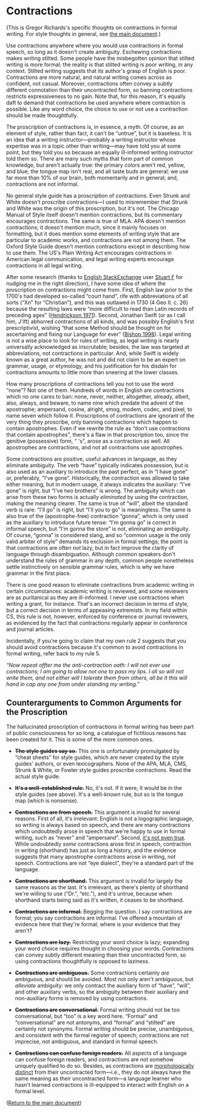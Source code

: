 # Contractions

(This is Gregor Richards's specific thoughts on contractions in formal writing.
For style thoughts in general, see [the main document](STYLE.md).)

Use contractions anywhere where you would use contractions in formal speech, so
long as it doesn't create ambiguity. Eschewing contractions makes writing
stilted. Some people have the misbegotten opinion that stilted writing is more
formal; the reality is that stilted writing is poor writing, in any context.
Stilted writing suggests that its author's grasp of English is poor.
Contractions are more natural, and natural writing comes across as confident,
not casual. Moreover, contractions often convey a subtly different connotation
than their uncontracted form, so banning contractions restricts expressiveness
to no gain. Note that, for this reason, it's equally daft to demand that
contractions be used anywhere where contraction is possible. Like any word
choice, the choice to use or not use a contraction should be made thoughtfully.

The proscription of contractions is, in essence, a myth. Of course, as an
element of style, rather than fact, it can't be “untrue”, but it is baseless.
It is an idea that a writing instructor—probably a writing instructor whose
expertise was in a topic other than writing—may have told you at some point,
but they told you so because an equally ill-informed writing instructor told
them so. There are many such myths that form part of common knowledge, but
aren't actually true: the primary colors aren't red, yellow, and blue; the
tongue map isn't real, and all taste buds are general; we use far more than 10%
of our brain, both momentarily and in general; and, contractions are not
informal.

No general style guide has a proscription of contractions. Even Strunk and
White doesn't proscribe contractions—I used to misremember that Strunk and
White was the origin of this proscription, but it's not. The Chicago Manual of
Style itself doesn't mention contractions, but its commentary encourages
contractions. The same is true of MLA. APA doesn't mention contractions; it
doesn't mention much, since it mainly focuses on formatting, but it does
mention some elements of writing style that are particular to academic works,
and contractions are not among them. The Oxford Style Guide doesn't mention
contractions except in describing how to use them. The US's Plain Writing Act
encourages contractions in American legal communication, and legal writing
experts encourage contractions in all legal writing.

After some research (thanks to [English
StackExchange](https://english.stackexchange.com/) user [Stuart
F](https://english.stackexchange.com/users/319429/stuart-f) for nudging me in
the right direction), I have some idea of where the proscription on
contractions might come from. First, English law prior to the 1700's had
developed so-called “court hand”, rife with abbreviations of all sorts (“Xn”
for “Christian”), and this was outlawed in 1730 (4 Geo II. c. 26) because the
resulting laws were “more difficult to read than Latin records of preceding
ages” ([Hendrickson 1971](https://doi.org/10.2307/356528)). Second, Jonathan
Swift (or as I call him, J'ift) abhorred contractions of all kinds, and was
possibly English's first prescriptivist, wishing “that some Method should be
thought on for ascertaining and fixing our Language for ever” ([Bishop
1998](https://core.ac.uk/download/pdf/153775779.pdf)). Legal writing is not a
wise place to look for rules of writing, as legal writing is nearly universally
acknowledged as inscrutable; besides, the law was targeted at abbreviations,
not contractions in particular. And, while Swift is widely known as a great
author, he was not and did not claim to be an expert on grammar, usage, or
etymology, and his justification for his disdain for contractions amounts to
little more than sneering at the lower classes.

How many proscriptions of contractions tell you not to use the word “none”? Not
one of them. Hundreds of words in English are contractions which no one cares
to ban: none, never, neither, altogether, already, albeit, also, always, and
beware, to name nine which predate the advent of the apostrophe; ampersand,
cosine, alright, smog, modem, codec, and pixel, to name seven which follow it.
Proscriptions of contractions are ignorant of the very thing they proscribe,
only banning contractions which happen to contain apostrophes. Even if we
rewrite the rule as “don't use contractions that contain apostrophes”, there's
a flaw in that proscription too, since the genitive (possessive) form, “ 's”,
arose as a contraction as well. All apostrophes are contractions, and not all
contractions use apostrophes.

Some contractions are positive, useful advances in language, as they eliminate
ambiguity. The verb “have” typically indicates possession, but is also used as
an auxiliary to introduce the past perfect, as in “I have gone” or, preferably,
“I've gone”. Historically, the contraction was allowed to take either meaning,
but in modern usage, it always indicates the auxiliary: “I've gone” is right,
but “I've two brothers” is wrong. The ambiguity which can arise from these two
forms is actually *eliminated* by using the contraction, making the meaning
clearer. The same is true of “will”, albeit the standard verb is rare: “I'll
go” is right, but “I'll you to go” is meaningless. The same is also true of the
(apostrophe-free) contraction “gonna”, which is only used as the auxiliary to
introduce future tense: “I'm gonna go” is correct in informal speech, but “I'm
gonna the store” is not, eliminating an ambiguity. Of course, “gonna” is
considered slang, and so “common usage is the only valid arbiter of style”
demands its exclusion in formal settings; the point is that contractions are
often *not* lazy, but in fact improve the clarity of language through
disambiguation. Although common speakers don't understand the rules of grammar
in any depth, common people nonetheless settle instinctively on sensible
grammar rules, which is why we have grammar in the first place.

There is one good reason to eliminate contractions from academic writing in
certain circumstances: academic writing is reviewed, and some reviewers are as
puritanical as they are ill-informed. I never use contractions when writing a
grant, for instance. That's an incorrect decision in terms of style, but a
correct decision in terms of appeasing extremists. In my field within CS, this
rule is not, however, enforced by conference or journal reviewers, as evidenced
by the fact that contractions regularly appear in conference and journal
articles.

Incidentally, if you're going to claim that my own rule 2 suggests that you
should avoid contractions because it's common to avoid contractions in formal
writing, refer back to my rule 5.

*“Now repeat offter me the anti-contraction oath: I will not ever use
contractions; I am going to allow not one to pass my lips. I all so will not
write them, and not either will I tolerate them from others, all be it this
will hand in cap any one from under standing my writing.”*


## Counterarguments to Common Arguments for the Proscription

The hallucinated proscription of contractions in formal writing has been part
of public consciousness for so long, a catalogue of fictitious reasons has been
created for it. This is some of the more common ones.

- **~~The style guides say so.~~** This one is unfortunately promulgated by
  “cheat sheets” for style guides, which are never created by the style guides'
  authors, or even lexicographers. None of the APA, MLA, CMS, Strunk & White,
  or Fowler style guides proscribe contractions. Read the actual style guide.

- **~~It's a well-established rule.~~** No, it's not. If it were, it would be
  in the style guides (see above). It's a well-*known* rule, but so is the
  tongue map (which is nonsense).

- **~~Contractions are from speech.~~** This argument is invalid for several
  reasons. First of all, it's irrelevant: English is not a logographic
  language, so writing is always based on speech, and there are many
  contractions which undoubtedly arose in speech that we're happy to use in
  formal writing, such as “never” and “ampersand”. Second, [it's not even
  true](https://doi.org/10.2307/356528). While undoubtedly *some* contractions
  arose first in speech, contraction in writing (shorthand) has just as long a
  history, and the evidence suggests that many apostrophe contractions arose in
  writing, *not* speech. Contractions are not “eye dialect”, they're a standard
  part of the language.

- **~~Contractions are shorthand.~~** This argument is invalid for largely the
  same reasons as the last. It's irrelevant, as there's plenty of shorthand
  we're willing to use (“Dr.”, “etc.”), and it's untrue, because when shorthand
  starts being said as it's written, it ceases to be shorthand.

- **~~Contractions are informal.~~** Begging the question. I say contractions
  are formal; you say contractions are informal. I've offered a mountain of
  evidence here that they're formal; where is your evidence that they aren't?

- **~~Contractions are lazy.~~** Restricting your word choice is lazy;
  expanding your word choice requires thought in choosing your words.
  Contractions can convey subtly different meaning than their uncontracted
  form, so using contractions thoughtfully is opposed to laziness.

- **~~Contractions are ambiguous.~~** Some contractions certainly *are*
  ambiguous, and should be avoided. Most not only aren't ambiguous, but
  *alleviate* ambiguity: we only contract the auxiliary form of “have”, “will”,
  and other auxiliary verbs, so the ambiguity between their auxiliary and
  non-auxiliary forms is removed by using contractions.

- **~~Contractions are conversational.~~** Formal writing should not be too
  conversational, but “too” is a key word here. “Formal” and “conversational”
  are not antonyms, and “formal” and “stilted” are certainly not synonyms.
  Formal writing should be precise, unambiguous, and consistent with the formal
  register of speech; contractions are not imprecise, not ambiguous, and
  standard in formal speech.

- **~~Contractions can confuse foreign readers.~~** All aspects of a language
  can confuse foreign readers, and contractions are not somehow uniquely
  qualified to do so. Besides, as contractions are [morphologically
  distinct](https://doi.org/10.2307/413900) from their uncontracted form—i.e.,
  they do not always have the same meaning as their uncontracted form—a
  language learner who hasn't learned contractions is ill-equipped to interact
  with English on a formal level.


([Return to the main document](STYLE.md))
